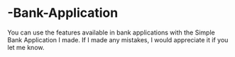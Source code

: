 # -Bank-Application
You can use the features available in bank applications with the Simple Bank Application I made. If I made any mistakes, I would appreciate it if you let me know.
